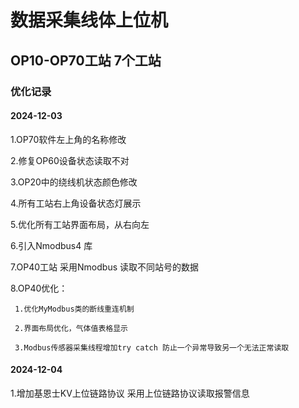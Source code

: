 ﻿# 数据采集线体上位机

## OP10-OP70工站 7个工站

### 优化记录

#### 2024-12-03
 1.OP70软件左上角的名称修改

 2.修复OP60设备状态读取不对

 3.OP20中的绕线机状态颜色修改

 4.所有工站右上角设备状态灯展示

 5.优化所有工站界面布局，从右向左

 6.引入Nmodbus4 库 

 7.OP40工站 采用Nmodbus 读取不同站号的数据

 8.OP40优化：

	 1.优化MyModbus类的断线重连机制

	 2.界面布局优化，气体值表格显示

	 3.Modbus传感器采集线程增加try catch 防止一个异常导致另一个无法正常读取


#### 2024-12-04
1.增加基恩士KV上位链路协议 采用上位链路协议读取报警信息
